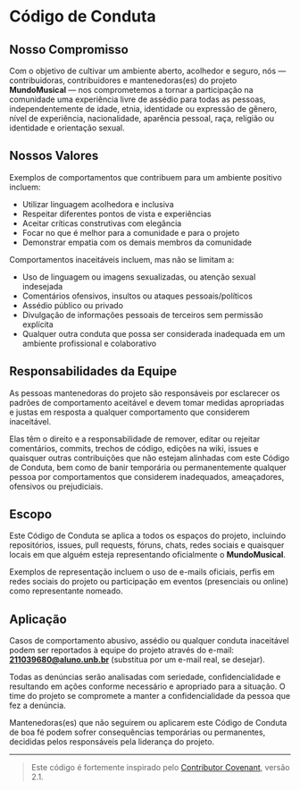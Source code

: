 # Código de Conduta

## Nosso Compromisso

Com o objetivo de cultivar um ambiente aberto, acolhedor e seguro, nós — contribuidoras, contribuidores e mantenedoras(es) do projeto **MundoMusical** — nos comprometemos a tornar a participação na comunidade uma experiência livre de assédio para todas as pessoas, independentemente de idade, etnia, identidade ou expressão de gênero, nível de experiência, nacionalidade, aparência pessoal, raça, religião ou identidade e orientação sexual.

## Nossos Valores

Exemplos de comportamentos que contribuem para um ambiente positivo incluem:

- Utilizar linguagem acolhedora e inclusiva  
- Respeitar diferentes pontos de vista e experiências  
- Aceitar críticas construtivas com elegância  
- Focar no que é melhor para a comunidade e para o projeto  
- Demonstrar empatia com os demais membros da comunidade  

Comportamentos inaceitáveis incluem, mas não se limitam a:

- Uso de linguagem ou imagens sexualizadas, ou atenção sexual indesejada  
- Comentários ofensivos, insultos ou ataques pessoais/políticos  
- Assédio público ou privado  
- Divulgação de informações pessoais de terceiros sem permissão explícita  
- Qualquer outra conduta que possa ser considerada inadequada em um ambiente profissional e colaborativo  

## Responsabilidades da Equipe

As pessoas mantenedoras do projeto são responsáveis por esclarecer os padrões de comportamento aceitável e devem tomar medidas apropriadas e justas em resposta a qualquer comportamento que considerem inaceitável.

Elas têm o direito e a responsabilidade de remover, editar ou rejeitar comentários, commits, trechos de código, edições na wiki, issues e quaisquer outras contribuições que não estejam alinhadas com este Código de Conduta, bem como de banir temporária ou permanentemente qualquer pessoa por comportamentos que considerem inadequados, ameaçadores, ofensivos ou prejudiciais.

## Escopo

Este Código de Conduta se aplica a todos os espaços do projeto, incluindo repositórios, issues, pull requests, fóruns, chats, redes sociais e quaisquer locais em que alguém esteja representando oficialmente o **MundoMusical**.

Exemplos de representação incluem o uso de e-mails oficiais, perfis em redes sociais do projeto ou participação em eventos (presenciais ou online) como representante nomeado.

## Aplicação

Casos de comportamento abusivo, assédio ou qualquer conduta inaceitável podem ser reportados à equipe do projeto através do e-mail: **211039680@aluno.unb.br** (substitua por um e-mail real, se desejar).

Todas as denúncias serão analisadas com seriedade, confidencialidade e resultando em ações conforme necessário e apropriado para a situação. O time do projeto se compromete a manter a confidencialidade da pessoa que fez a denúncia.

Mantenedoras(es) que não seguirem ou aplicarem este Código de Conduta de boa fé podem sofrer consequências temporárias ou permanentes, decididas pelos responsáveis pela liderança do projeto.

---

> Este código é fortemente inspirado pelo [Contributor Covenant](https://www.contributor-covenant.org/), versão 2.1.

